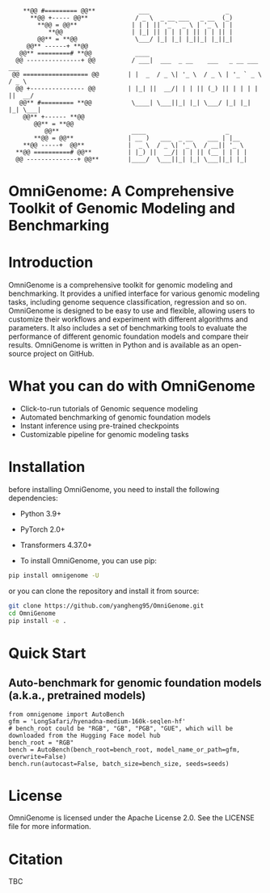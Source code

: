 ```
    **@@ #========= @@**            ___                     _ 
      **@@ +----- @@**             / _ \  _ __ ___   _ __  (_)
        **@@ = @@**               | | | || '_ ` _ \ | '_ \ | |
           **@@                   | |_| || | | | | || | | || |
        @@** = **@@                \___/ |_| |_| |_||_| |_||_|
     @@** ------+ **@@                
   @@** =========# **@@            ____  
  @@ ---------------+ @@          / ___|  ___  _ __    ___   _ __ ___    ___ 
 @@ ================== @@        | |  _  / _ \| '_ \  / _ \ | '_ ` _ \  / _ \
  @@ +--------------- @@         | |_| ||  __/| | | || (_) || | | | | ||  __/ 
   @@** #========= **@@           \____| \___||_| |_| \___/ |_| |_| |_| \___| 
    @@** +------ **@@         
       @@** = **@@           
          @@**                    ____                      _   
       **@@ = @@**               | __ )   ___  _ __    ___ | |__  
    **@@ -----+  @@**            |  _ \  / _ \| '_ \  / __|| '_ \ 
  **@@ ==========# @@**          | |_) ||  __/| | | || (__ | | | |
  @@ --------------+ @@**        |____/  \___||_| |_| \___||_| |_|
```
# OmniGenome: A Comprehensive Toolkit of Genomic Modeling and Benchmarking 

# Introduction
OmniGenome is a comprehensive toolkit for genomic modeling and benchmarking.
It provides a unified interface for various genomic modeling tasks, including genome sequence classification, regression and so on.
OmniGenome is designed to be easy to use and flexible, allowing users to customize their workflows and experiment with different algorithms and parameters. 
It also includes a set of benchmarking tools to evaluate the performance of different genomic foundation models and compare their results. 
OmniGenome is written in Python and is available as an open-source project on GitHub.

# What you can do with OmniGenome
- Click-to-run tutorials of Genomic sequence modeling
- Automated benchmarking of genomic foundation models
- Instant inference using pre-trained checkpoints
- Customizable pipeline for genomic modeling tasks

# Installation
before installing OmniGenome, you need to install the following dependencies:
- Python 3.9+
- PyTorch 2.0+
- Transformers 4.37.0+

- To install OmniGenome, you can use pip:
```bash
pip install omnigenome -U
```
or you can clone the repository and install it from source:
```bash
git clone https://github.com/yangheng95/OmniGenome.git
cd OmniGenome
pip install -e .
```

# Quick Start
## Auto-benchmark for genomic foundation models (a.k.a., pretrained models)
```
from omnigenome import AutoBench
gfm = 'LongSafari/hyenadna-medium-160k-seqlen-hf'
# bench_root could be "RGB", "GB", "PGB", "GUE", which will be downloaded from the Hugging Face model hub
bench_root = "RGB"
bench = AutoBench(bench_root=bench_root, model_name_or_path=gfm, overwrite=False)
bench.run(autocast=False, batch_size=bench_size, seeds=seeds)
```

# License
OmniGenome is licensed under the Apache License 2.0. See the LICENSE file for more information.

# Citation
TBC
